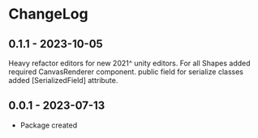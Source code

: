 # ChangeLog
## 0.1.1 - 2023-10-05

Heavy refactor editors for new 2021^ unity editors.
For all Shapes added required CanvasRenderer component.
public field for serialize classes added [SerializedField] attribute.

## 0.0.1 - 2023-07-13
- Package created